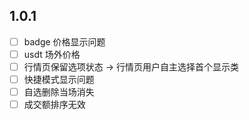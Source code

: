 ## 1.0.1

- [ ] badge 价格显示问题
- [ ] usdt 场外价格
- [ ] 行情页保留选项状态 -> 行情页用户自主选择首个显示类
- [ ] 快捷模式显示问题
- [ ] 自选删除当场消失
- [ ] 成交额排序无效
